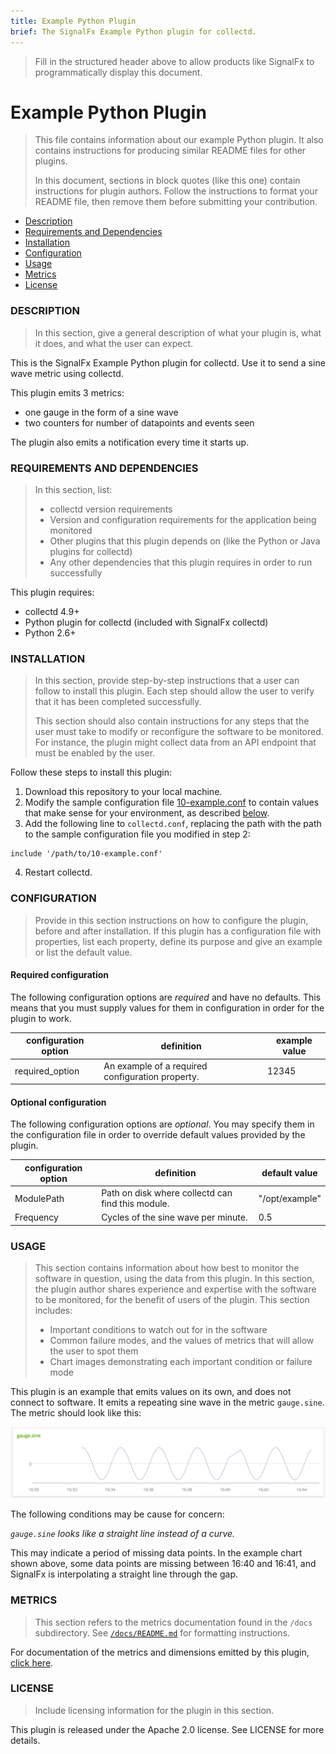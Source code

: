 ```yaml
---
title: Example Python Plugin
brief: The SignalFx Example Python plugin for collectd. 
---
```


> Fill in the structured header above to allow products like SignalFx to programmatically display this document. 

# Example Python Plugin

>This file contains information about our example Python plugin. It also contains instructions for producing similar README files for other plugins. 
>
> In this document, sections in block quotes (like this one) contain instructions for plugin authors. Follow the instructions to format your README file, then remove them before submitting your contribution. 

- [Description](#description)
- [Requirements and Dependencies](#requirements-and-dependencies)
- [Installation](#installation)
- [Configuration](#configuration)
- [Usage](#usage)
- [Metrics](#metrics)
- [License](#license)

### DESCRIPTION

> In this section, give a general description of what your plugin is, what it does, and what the user can expect. 

This is the SignalFx Example Python plugin for collectd. Use it to send a sine wave metric using collectd. 

This plugin emits 3 metrics:
- one gauge in the form of a sine wave
- two counters for number of datapoints and events seen

The plugin also emits a notification every time it starts up.

### REQUIREMENTS AND DEPENDENCIES

>In this section, list:
>- collectd version requirements
>- Version and configuration requirements for the application being monitored
>- Other plugins that this plugin depends on (like the Python or Java plugins for collectd)
>- Any other dependencies that this plugin requires in order to run successfully

This plugin requires:

- collectd 4.9+ 
- Python plugin for collectd (included with SignalFx collectd)
- Python 2.6+

### INSTALLATION

>In this section, provide step-by-step instructions that a user can follow to install this plugin. Each step should allow the user to verify that it has been completed successfully. 
>
>This section should also contain instructions for any steps that the user must take to modify or reconfigure the software to be monitored. For instance, the plugin might collect data from an API endpoint that must be enabled by the user.

Follow these steps to install this plugin:

1. Download this repository to your local machine.
2. Modify the sample configuration file [10-example.conf](././10-example.conf) to contain values that make sense for your environment, as described [below](#configuration).
3. Add the following line to `collectd.conf`, replacing the path with the path to the sample configuration file you modified in step 2: 

  ``` 
  include '/path/to/10-example.conf' 
  ```
4. Restart collectd. 

### CONFIGURATION 

>Provide in this section instructions on how to configure the plugin, before and after installation. If this plugin has a configuration file with properties, list each property, define its purpose and give an example or list the default value.

#### Required configuration 

The following configuration options are *required* and have no defaults. This means that you must supply values for them in configuration in order for the plugin to work. 

| configuration option | definition | example value |
| ---------------------|------------|---------------|
| required_option | An example of a required configuration property. | 12345 |

#### Optional configuration 

The following configuration options are *optional*. You may specify them in the configuration file in order to override default values provided by the plugin. 

| configuration option | definition | default value |
| ---------------------|------------|---------------|
| ModulePath | Path on disk where collectd can find this module. | "/opt/example" |
| Frequency  | Cycles of the sine wave per minute. | 0.5 | 

### USAGE

>This section contains information about how best to monitor the software in question, using the data from this plugin. In this section, the plugin author shares experience and expertise with the software to be monitored, for the benefit of users of the plugin. This section includes:
>
>- Important conditions to watch out for in the software
>- Common failure modes, and the values of metrics that will allow the user to spot them
>- Chart images demonstrating each important condition or failure mode

This plugin is an example that emits values on its own, and does not connect to software. It emits a repeating sine wave in the metric `gauge.sine`. The metric should look like this:

![Example chart showing gauge.sine](././img/gauge.sine.png)

The following conditions may be cause for concern:

*`gauge.sine` looks like a straight line instead of a curve.*

This may indicate a period of missing data points. In the example chart shown above, some data points are missing between 16:40 and 16:41, and SignalFx is interpolating a straight line through the gap. 

### METRICS

>This section refers to the metrics documentation found in the `/docs` subdirectory. See [`/docs/README.md`](././docs/readme.md) for formatting instructions. 

For documentation of the metrics and dimensions emitted by this plugin, [click here](././docs).

### LICENSE

> Include licensing information for the plugin in this section.

This plugin is released under the Apache 2.0 license. See LICENSE for more details. 
